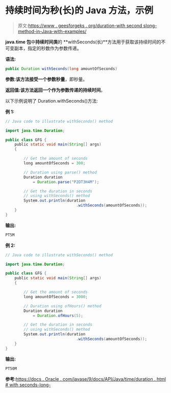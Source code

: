 # 持续时间为秒(长)的 Java 方法，示例

> 原文:[https://www . geesforgeks . org/duration-with second slong-method-in-Java-with-examples/](https://www.geeksforgeeks.org/duration-withsecondslong-method-in-java-with-examples/)

**java.time 包**中**持续时间类**的 **withSeconds(长)**方法用于获取该持续时间的不可变副本，指定的秒数作为参数传递。

**语法:**

```java
public Duration withSeconds(long amountOfSeconds)

```

**参数:**该方法接受一个参数**秒量**，即秒量。

**返回值:**该方法返回一个作为参数传递的**持续时间**。

以下示例说明了 Duration.withSeconds()方法:

**例 1:**

```java
// Java code to illustrate withSeconds() method

import java.time.Duration;

public class GFG {
    public static void main(String[] args)
    {

        // Get the amount of seconds
        long amountOfSeconds = 300;

        // Duration using parse() method
        Duration duration
            = Duration.parse("P2DT3H4M");

        // Get the duration in seconds
        // using withSeconds() method
        System.out.println(duration
                               .withSeconds(amountOfSeconds));
    }
}
```

**输出:**

```java
PT5M

```

**例 2:**

```java
// Java code to illustrate withSeconds() method

import java.time.Duration;

public class GFG {
    public static void main(String[] args)
    {

        // Get the amount of seconds
        long amountOfSeconds = 3000;

        // Duration using ofHours() method
        Duration duration
            = Duration.ofHours(5);

        // Get the duration in seconds
        // using withSeconds() method
        System.out.println(duration
                               .withSeconds(amountOfSeconds));
    }
}
```

**输出:**

```java
PT50M

```

**参考:**[https://docs . Oracle . com/javase/9/docs/API/Java/time/duration . html # with seconds-long-](https://docs.oracle.com/javase/9/docs/api/java/time/Duration.html#withSeconds-long-)